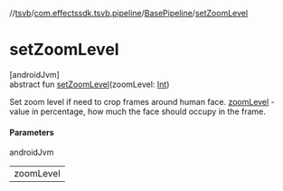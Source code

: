 //[tsvb](../../../index.md)/[com.effectssdk.tsvb.pipeline](../index.md)/[BasePipeline](index.md)/[setZoomLevel](set-zoom-level.md)

# setZoomLevel

[androidJvm]\
abstract fun [setZoomLevel](set-zoom-level.md)(zoomLevel: [Int](https://kotlinlang.org/api/latest/jvm/stdlib/kotlin/-int/index.html))

Set zoom level if need to crop frames around human face. [zoomLevel](set-zoom-level.md) - value in percentage, how much the face should
occupy in the frame.

#### Parameters

androidJvm

|           |
|-----------|
| zoomLevel |
